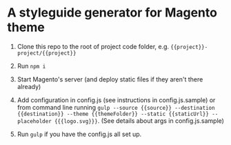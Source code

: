 # A styleguide generator for Magento theme

1. Clone this repo to the root of project code folder, e.g. `{{project}}-project/{{project}}`

2. Run `npm i`

3. Start Magento's server (and deploy static files if they aren't there already)

4. Add configuration in config.js (see instructions in config.js.sample) or from command line running `gulp --source {{source}} --destination {{destination}} --theme {{themeFolder}} --static {{staticUrl}} --placeholder {{{logo.svg}}}`. (See details about args in config.js.sample)

5. Run `gulp` if you have the config.js all set up.
